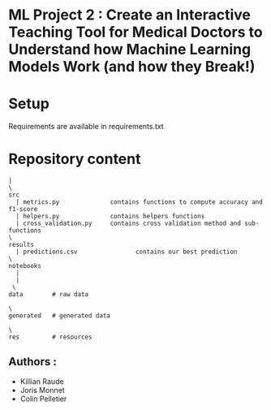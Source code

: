 # ML Project 2 : Create an Interactive Teaching Tool for Medical Doctors to Understand how Machine Learning Models Work (and how they Break!)

# Setup

Requirements are available in requirements.txt

# Repository content

```
|
\
src
  | metrics.py              contains functions to compute accuracy and f1-score
  | helpers.py              contains helpers functions
  | cross_validation.py     contains cross validation method and sub-functions
\
results
  | predictions.csv                contains our best prediction
\
notebooks
  | 
  | 
 \
data        # raw data 

\
generated   # generated data

\
res         # resources 
```
## Authors :

- Killian Raude
- Joris Monnet
- Colin Pelletier

